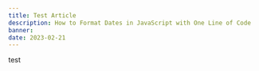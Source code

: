 ```yaml
---
title: Test Article
description: How to Format Dates in JavaScript with One Line of Code
banner:
date: 2023-02-21
---
```


test